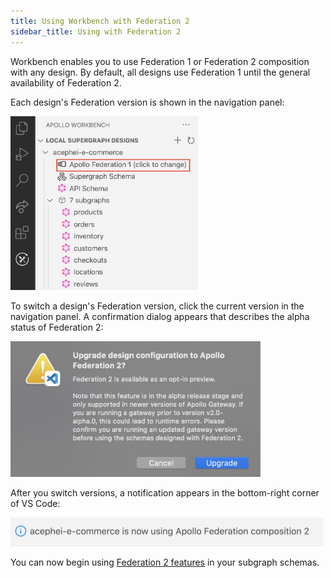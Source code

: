 ```yaml
---
title: Using Workbench with Federation 2
sidebar_title: Using with Federation 2
---
```


Workbench enables you to use Federation 1 or Federation 2 composition with any design. By default, all designs use Federation 1 until the general availability of Federation 2.

Each design's Federation version is shown in the navigation panel:

<img class="screenshot" src="../images/workbench/apollo-federation-version.jpg" alt="Federation version switcher in Workbench" width="300"/>

To switch a design's Federation version, click the current version in the navigation panel. A confirmation dialog appears that describes the alpha status of Federation 2:

<img class="screenshot" src="../images/workbench/apollo-federation-version-dialog.jpg" alt="Federation version switch confirmation" width="400"/>

After you switch versions, a notification appears in the bottom-right corner of VS Code:

<img class="screenshot" src="../images/workbench/apollo-federation-version-upgrade-complete.jpg" alt="Federation version switch notification" width="500" />

You can now begin using [Federation 2 features](../federation-2/new-in-federation-2/) in your subgraph schemas.

